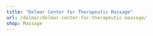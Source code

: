 ```yaml
---
title: "Delmar Center for Therapeutic Massage"
url: /delmar/delmar-center-for-therapeutic-massage/
shop: Massage
---
```

